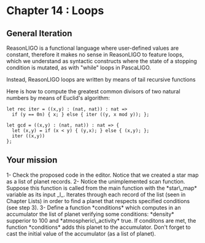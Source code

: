 # Chapter 14 : Loops

<dialog character="pilot">Captain, now that we left the atmosphere of earth, we should scan nearby star systems for alien activity. We know that the Xenomorphs like planets with high density, usually above 100 g/cm³ and that their machines trigger atmospheric activity. You should trigger a scan with these parameters.</dialog>

## General Iteration

ReasonLIGO is a functional language where user-defined values are constant, therefore it makes no sense in ReasonLIGO to feature loops, which we understand as syntactic constructs where the state of a stopping condition is mutated, as with "while" loops in PascaLIGO.

Instead, ReasonLIGO loops are written by means of tail recursive functions

Here is how to compute the greatest common divisors of two natural numbers by means of Euclid's algorithm:

```
let rec iter = ((x,y) : (nat, nat)) : nat =>
  if (y == 0n) { x; } else { iter ((y, x mod y)); };

let gcd = ((x,y) : (nat, nat)) : nat => {
  let (x,y) = if (x < y) { (y,x); } else { (x,y); };
  iter ((x,y))
};
```

## Your mission

<!-- prettier-ignore -->1- Check the proposed code in the editor. Notice that we created a star map as a list of planet records.

<!-- prettier-ignore -->2- Notice the unimplemented scan function. Suppose this function is called from the main function with the *star\_map* variable as its input _l_. Iterates through each record of the list (seen in Chapter Lists) in order to find a planet that respects specified conditions (see step 3). 

<!-- prettier-ignore -->3- Define a function *conditions* which computes in an accumulator the list of planet verifying some conditions: *density* supperior to 100 and *atmospheric\_activity* true. If conditons are met, the function *conditions* adds this planet to the accumulator. Don't forget to cast the initial value of the accumulator (as a list of planet).